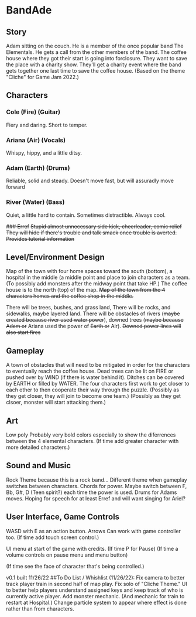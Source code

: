 # BandAde

## Story
Adam sitting on the couch. He is a member of the once popular band The Elementals. He gets a call from the other members of the band. The coffee house where they got their start is going into forclosure. They want to save the place with a charity show. They'll get a charity event where the band gets together one last time to save the coffee house.
(Based on the theme "Cliche" for Game Jam 2022.)

## Characters

### Cole (Fire) (Guitar)
Fiery and daring. Short to temper.

### Ariana (Air) (Vocals)
Whispy, hippy, and a little ditsy.

### Adam (Earth) (Drums)
Reliable, solid and steady. Doesn't move fast, but will assuradly move forward

### River (Water) (Bass)
Quiet, a little hard to contain. Sometimes distractible. Always cool.


~~### Erref~~
~~Stupid almost unnecessary side kick, cheerleader, comic relief~~
~~They will hide if there's trouble and talk smack once trouble is averted.~~
~~Provides tutorial information~~

## Level/Environment Design

Map of the town with four home spaces toward the south (bottom), a hospital in the middle (a middle point and place to join characters as a team. (To possibly add monsters after the midway point that take HP.)
The coffee house is to the north (top) of the map.
~~Map of the town from the 4 characters homes and the coffee shop in the middle.~~

There will be trees, bushes, and grass land,
There will be rocks, and sidewalks, maybe layered land.
There will be obstacles of rivers (~~maybe created because river used water power~~), downed trees (~~maybe because Adam or~~ Ariana used the power of ~~Earth or~~ Air).
~~Downed power lines will also start fires~~

## Gameplay

A town of obstacles that will need to be mitigated in order for the characters to eventually reach the coffee house.
Dead trees can be lit on FIRE or pushed over by WIND (if there is water behind it).
Ditches can be covered by EARTH or filled by WATER.
The four characters first work to get closer to each other to then cooperate their way through the puzzle.
(Possibly as they get closer, they will join to become one team.)
(Possibly as they get clsoer, monster will start attacking them.)

## Art

Low poly 
Probably very bold colors especially to show the diferrences between the 4 elemental characters.
(If time add greater character with more detailed characters.)

## Sound and Music

Rock Theme because this is a rock band... Different theme when gameplay switches between characters. Chords for power. Maybe switch between F, Bb, G#, D (Teen spirit?) each time the power is used. Drums for Adams moves.
Hoping for speech for at least Erref and will want singing for Ariel?

## User Interface, Game Controls
 WASD with E as an action button.
Arrows
Can work with game controller too.
(If time add touch screen control.)

UI menu at start of the game with credits.
(If time P for Pause)
(If time a volume controls on pause menu and menu button)

(If time see the face of character that's being controlled.)


v0.1 built 11/26/22
##To Do List / Whishlist (11/26/22):
Fix camera to better track player train in second half of map play.
Fix solo of "Cliche Theme."
UI to better help players understand assigned keys and keep track of who is currently active player.
Add monster mechanic. (And mechanic for train to restart at Hospital.)
Change particle system to appear where effect is done rather than from characters.
